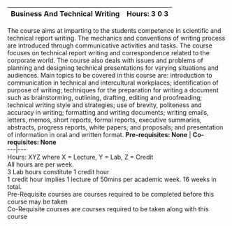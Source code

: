 **Business And Technical Writing** | **Hours: 3 0 3**  
---|---  
The course aims at imparting to the students competence in scientific and technical report writing. The mechanics and conventions of writing process are introduced through communicative activities and tasks. The course focuses on technical report writing and correspondence related to the corporate world. The course also deals with issues and problems of planning and designing technical presentations for varying situations and audiences. Main topics to be covered in this course are: introduction to communication in technical and intercultural workplaces; identification of purpose of writing; techniques for the preparation for writing a document such as brainstorming, outlining, drafting, editing and proofreading; technical writing style and strategies; use of brevity, politeness and accuracy in writing; formatting and writing documents; writing emails, letters, memos, short reports, formal reports, executive summaries, abstracts, progress reports, white papers, and proposals; and presentation of information in oral and written format.
**Pre-requisites: None** | **Co-requisites: None**  
---|---  
Hours: XYZ where X = Lecture, Y = Lab, Z = Credit  
All hours are per week.  
3 Lab hours constitute 1 credit hour  
1 credit hour implies 1 lecture of 50mins per academic week. 16 weeks in total.  
Pre-Requisite courses are courses required to be completed before this course may be taken  
Co-Requisite courses are courses required to be taken along with this course
